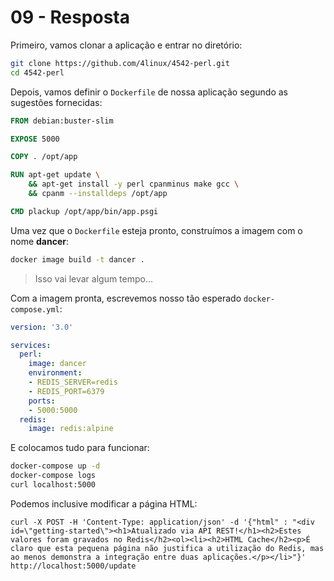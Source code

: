 # 09 - Resposta

Primeiro, vamos clonar a aplicação e entrar no diretório:

```bash
git clone https://github.com/4linux/4542-perl.git
cd 4542-perl
```

Depois, vamos definir o `Dockerfile` de nossa aplicação segundo as sugestões fornecidas:

```dockerfile
FROM debian:buster-slim

EXPOSE 5000

COPY . /opt/app

RUN apt-get update \
    && apt-get install -y perl cpanminus make gcc \
    && cpanm --installdeps /opt/app

CMD plackup /opt/app/bin/app.psgi
```

Uma vez que o `Dockerfile` esteja pronto, construímos a imagem com o nome **dancer**:

```bash
docker image build -t dancer .
```

> Isso vai levar algum tempo...

Com a imagem pronta, escrevemos nosso tão esperado `docker-compose.yml`:

```yaml
version: '3.0'

services:
  perl:
    image: dancer
    environment:
    - REDIS_SERVER=redis
    - REDIS_PORT=6379
    ports:
    - 5000:5000
  redis:
    image: redis:alpine
```

E colocamos tudo para funcionar:

```bash
docker-compose up -d
docker-compose logs
curl localhost:5000
```

Podemos inclusive modificar a página HTML:

```
curl -X POST -H 'Content-Type: application/json' -d '{"html" : "<div id=\"getting-started\"><h1>Atualizado via API REST!</h1><h2>Estes valores foram gravados no Redis</h2><ol><li><h2>HTML Cache</h2><p>É claro que esta pequena página não justifica a utilização do Redis, mas ao menos demonstra a integração entre duas aplicações.</p></li>"}' http://localhost:5000/update
```
